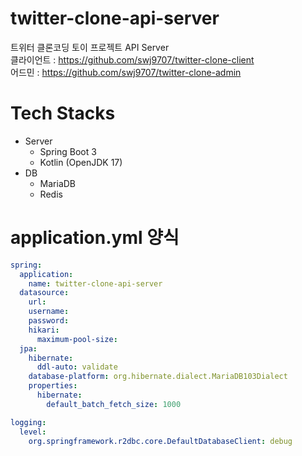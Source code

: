 # twitter-clone-api-server
트위터 클론코딩 토이 프로젝트 API Server  
클라이언트 : https://github.com/swj9707/twitter-clone-client  
어드민 : https://github.com/swj9707/twitter-clone-admin 

# Tech Stacks
- Server
  - Spring Boot 3
  - Kotlin (OpenJDK 17)
- DB
  - MariaDB
  - Redis
# application.yml 양식
```yml
spring:
  application:
    name: twitter-clone-api-server
  datasource:
    url:
    username:
    password:
    hikari:
      maximum-pool-size: 
  jpa:
    hibernate:
      ddl-auto: validate
    database-platform: org.hibernate.dialect.MariaDB103Dialect
    properties:
      hibernate:
        default_batch_fetch_size: 1000

logging:
  level:
    org.springframework.r2dbc.core.DefaultDatabaseClient: debug

```
